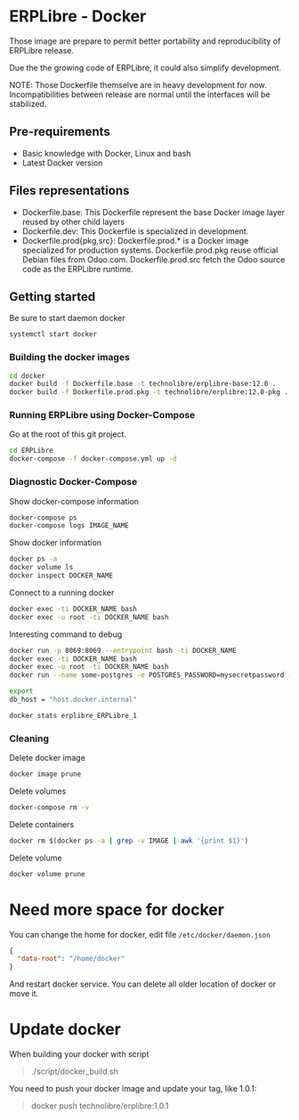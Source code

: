 # ERPLibre - Docker

Those image are prepare to permit better portability and reproducibility of ERPLibre release.

Due the the growing code of ERPLibre, it could also simplify development.

NOTE: Those Dockerfile themselve are in heavy development for now. Incompatibilities between release are normal until the interfaces will be stabilized.


## Pre-requirements

- Basic knowledge with Docker, Linux and bash
- Latest Docker version

## Files representations

- Dockerfile.base: This Dockerfile represent the base Docker image layer reused by other child layers
- Dockerfile.dev: This Dockerfile is specialized in development.
- Dockerfile.prod{pkg,src}: Dockerfile.prod.\* is a Docker image specialized for production systems. Dockerfile.prod.pkg reuse official Debian files from Odoo.com. Dockerfile.prod.src fetch the Odoo source code as the ERPLibre runtime.

## Getting started

Be sure to start daemon docker
```bash
systemctl start docker
```

### Building the docker images

```bash
cd docker
docker build -f Dockerfile.base -t technolibre/erplibre-base:12.0 .
docker build -f Dockerfile.prod.pkg -t technolibre/erplibre:12.0-pkg .
```

### Running ERPLibre using Docker-Compose

Go at the root of this git project.
```bash
cd ERPLibre
docker-compose -f docker-compose.yml up -d
```

### Diagnostic Docker-Compose

Show docker-compose information
```bash
docker-compose ps
docker-compose logs IMAGE_NAME
```

Show docker information
```bash
docker ps -a
docker volume ls
docker inspect DOCKER_NAME
```

Connect to a running docker
```bash
docker exec -ti DOCKER_NAME bash
docker exec -u root -ti DOCKER_NAME bash
```

Interesting command to debug
```bash
docker run -p 8069:8069 --entrypoint bash -ti DOCKER_NAME
docker exec -ti DOCKER_NAME bash
docker exec -u root -ti DOCKER_NAME bash
docker run --name some-postgres -e POSTGRES_PASSWORD=mysecretpassword -e POSTGRES_USER=odoo -e POSTGRES_DB=postgres postgre

export
db_host = "host.docker.internal"

docker stats erplibre_ERPLibre_1
```

### Cleaning

Delete docker image
```bash
docker image prune
```

Delete volumes
```bash
docker-compose rm -v
```

Delete containers
```bash
docker rm $(docker ps -a | grep -v IMAGE | awk '{print $1}')
```

Delete volume
```bash
docker volume prune
```

# Need more space for docker
You can change the home for docker, edit file `/etc/docker/daemon.json`
```json
{
  "data-root": "/home/docker"
}
```
And restart docker service. You can delete all older location of docker or move it.

# Update docker
When building your docker with script
> ./script/docker_build.sh

You need to push your docker image and update your tag, like 1.0.1:
> docker push technolibre/erplibre:1.0.1
